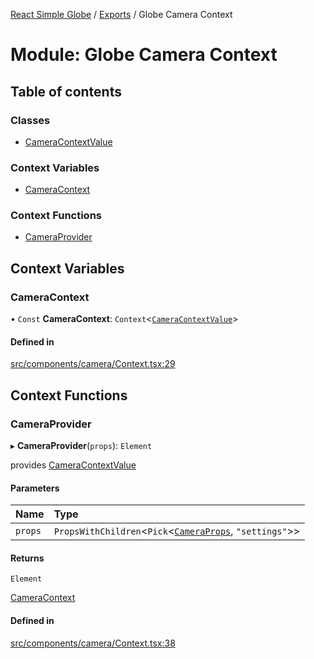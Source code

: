 [React Simple Globe](../README.md) / [Exports](../modules.md) / Globe Camera Context

# Module: Globe Camera Context

## Table of contents

### Classes

- [CameraContextValue](../classes/Globe_Camera_Context.CameraContextValue.md)

### Context Variables

- [CameraContext](Globe_Camera_Context.md#cameracontext)

### Context Functions

- [CameraProvider](Globe_Camera_Context.md#cameraprovider)

## Context Variables

### CameraContext

• `Const` **CameraContext**: `Context`<[`CameraContextValue`](../classes/Globe_Camera_Context.CameraContextValue.md)\>

#### Defined in

[src/components/camera/Context.tsx:29](https://github.com/Gaushao/d3-react-globe/blob/d269768/src/components/camera/Context.tsx#L29)

## Context Functions

### CameraProvider

▸ **CameraProvider**(`props`): `Element`

provides [CameraContextValue](../classes/Globe_Camera_Context.CameraContextValue.md)

#### Parameters

| Name | Type |
| :------ | :------ |
| `props` | `PropsWithChildren`<`Pick`<[`CameraProps`](../classes/Globe_Camera_Classes.CameraProps.md), ``"settings"``\>\> |

#### Returns

`Element`

[CameraContext](Globe_Camera_Context.md#cameracontext)

#### Defined in

[src/components/camera/Context.tsx:38](https://github.com/Gaushao/d3-react-globe/blob/d269768/src/components/camera/Context.tsx#L38)
